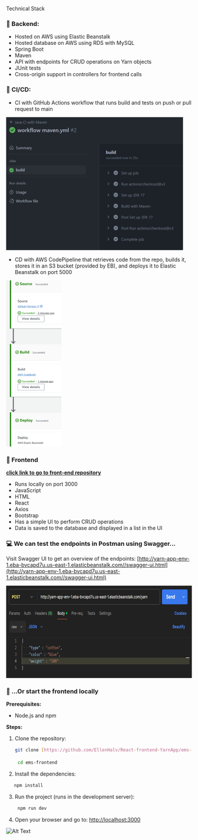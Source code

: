 Technical Stack

### :rocket: Backend:
- Hosted on AWS using Elastic Beanstalk
- Hosted database on AWS using RDS with MySQL
- Spring Boot
- Maven
- API with endpoints for CRUD operations on Yarn objects
- JUnit tests
- Cross-origin support in controllers for frontend calls

### :repeat: CI/CD:
- CI with GitHub Actions workflow that runs build and tests on push or pull request to main

<img src="images/ci/Screenshot 2024-02-19 135224.png" alt="Alt Text" style="width: 480px; height: 360px;">

- CD with AWS CodePipeline that retrieves code from the repo, builds it, stores it in an S3 bucket (provided by EB), and deploys it to Elastic Beanstalk on port 5000

<img src="images/cd/Screenshot 2024-02-18 185248.png" alt="Alt Text" style="width: 150px; height: 450px;">

### :link: Frontend 
**[click link to go to front-end repository](https://github.com/EllenHalv/React-frontend-YarnApp)**
* Runs locally on port 3000
* JavaScript
* HTML
* React
* Axios
* Bootstrap
* Has a simple UI to perform CRUD operations
* Data is saved to the database and displayed in a list in the UI

### :computer: We can test the endpoints in Postman using Swagger...

Visit Swagger UI to get an overview of the endpoints: [http://yarn-app-env-1.eba-bvcapd7u.us-east-1.elasticbeanstalk.com//swagger-ui.html](http://yarn-app-env-1.eba-bvcapd7u.us-east-1.elasticbeanstalk.com//swagger-ui.html)

<img src="images/Screenshot 2024-02-18 202624.png" alt="Alt Text" style="width: 650px; height: 250px;">

### :rocket: ...Or start the frontend locally

**Prerequisites:**
* Node.js and npm

**Steps:**

1. Clone the repository:
   ```bash
   git clone [https://github.com/EllenHalv/React-frontend-YarnApp/ems-frontend.git](https://github.com/EllenHalv/React-frontend-YarnApp/ems-frontend.git)
   
    cd ems-frontend
    ```
2. Install the dependencies:
```bash
   npm install
   ```
3. Run the project (runs in the development server):
   ```bash
    npm run dev
    ```
4. Open your browser and go to:
[http://localhost:3000](http://localhost:3000)

<img src="images/front-end/Screenshot 2024-02-19 142904.png" alt="Alt Text" style="width: 650px; height: 280px;">
